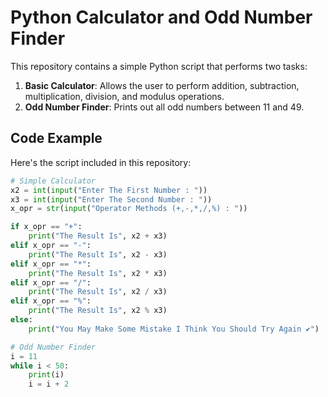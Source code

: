 # Python Calculator and Odd Number Finder

This repository contains a simple Python script that performs two tasks:

1. **Basic Calculator**: Allows the user to perform addition, subtraction, multiplication, division, and modulus operations.
2. **Odd Number Finder**: Prints out all odd numbers between 11 and 49.

## Code Example

Here's the script included in this repository:

```python
# Simple Calculator
x2 = int(input("Enter The First Number : "))
x3 = int(input("Enter The Second Number : "))
x_opr = str(input("Operator Methods (+,-,*,/,%) : "))

if x_opr == "+":
    print("The Result Is", x2 + x3)
elif x_opr == "-":
    print("The Result Is", x2 - x3)
elif x_opr == "*":
    print("The Result Is", x2 * x3)
elif x_opr == "/":
    print("The Result Is", x2 / x3)
elif x_opr == "%":
    print("The Result Is", x2 % x3)
else:
    print("You May Make Some Mistake I Think You Should Try Again ✔️")

# Odd Number Finder
i = 11
while i < 50:
    print(i)
    i = i + 2
